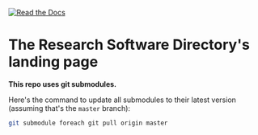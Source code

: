 [![Read the Docs](https://img.shields.io/readthedocs/pip.svg?style=flat-square)](http://researchsoftwaredirectory.readthedocs.io/en/latest/)

# The Research Software Directory's landing page


**This repo uses git submodules.**

Here's the command to update all submodules to their latest version (assuming that's the ``master`` branch):

```bash
git submodule foreach git pull origin master
```

